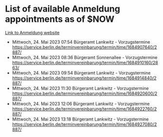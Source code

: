 # List of available Anmeldung appointments as of $NOW
[Link to Anmeldung website](https://service.berlin.de/terminvereinbarung/termin/tag.php?termin=1&anliegen[]=120686&dienstleisterlist=122210,122217,327316,122219,327312,122227,327314,122231,327346,122243,327348,122254,122252,329742,122260,329745,122262,329748,122271,327278,122273,327274,122277,327276,330436,122280,327294,122282,327290,122284,327292,122291,327270,122285,327266,122286,327264,122296,327268,150230,329760,122297,327286,122294,327284,122312,329763,122314,329775,122304,327330,122311,327334,122309,327332,317869,122281,327352,122279,329772,122283,122276,327324,122274,327326,122267,329766,122246,327318,122251,327320,122257,327322,122208,327298,122226,327300&herkunft=http%3A%2F%2Fservice.berlin.de%2Fdienstleistung%2F120686%2F)
- Mittwoch, 24. Mai 2023 07:54 Bürgeramt Lankwitz - Vorzugstermine https://service.berlin.de/terminvereinbarung/termin/time/1684907640/2887/
- Mittwoch, 24. Mai 2023 08:36 Bürgeramt Sonnenallee - Vorzugstermine https://service.berlin.de/terminvereinbarung/termin/time/1684910160/2863/
- Mittwoch, 24. Mai 2023 09:54 Bürgeramt Lankwitz - Vorzugstermine https://service.berlin.de/terminvereinbarung/termin/time/1684914840/2887/
- Mittwoch, 24. Mai 2023 11:30 Bürgeramt Lankwitz - Vorzugstermine https://service.berlin.de/terminvereinbarung/termin/time/1684920600/2887/
- Mittwoch, 24. Mai 2023 12:06 Bürgeramt Lankwitz - Vorzugstermine https://service.berlin.de/terminvereinbarung/termin/time/1684922760/2887/
- Mittwoch, 24. Mai 2023 13:18 Bürgeramt Lankwitz - Vorzugstermine https://service.berlin.de/terminvereinbarung/termin/time/1684927080/2887/
